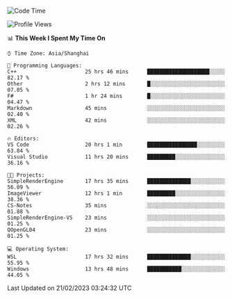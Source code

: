 <!--START_SECTION:waka-->
![Code Time](http://img.shields.io/badge/Code%20Time-673%20hrs%2033%20mins-blue)

![Profile Views](http://img.shields.io/badge/Profile%20Views-1-blue)

📊 **This Week I Spent My Time On** 

```text
⌚︎ Time Zone: Asia/Shanghai

💬 Programming Languages: 
C++                      25 hrs 46 mins      ████████████████████░░░░░   82.17 % 
Other                    2 hrs 12 mins       █░░░░░░░░░░░░░░░░░░░░░░░░   07.05 % 
F#                       1 hr 24 mins        █░░░░░░░░░░░░░░░░░░░░░░░░   04.47 % 
Markdown                 45 mins             ░░░░░░░░░░░░░░░░░░░░░░░░░   02.40 % 
XML                      42 mins             ░░░░░░░░░░░░░░░░░░░░░░░░░   02.26 % 

🔥 Editors: 
VS Code                  20 hrs 1 min        ████████████████░░░░░░░░░   63.84 % 
Visual Studio            11 hrs 20 mins      █████████░░░░░░░░░░░░░░░░   36.16 % 

🐱‍💻 Projects: 
SimpleRenderEngine       17 hrs 35 mins      ██████████████░░░░░░░░░░░   56.09 % 
ImageViewer              12 hrs 1 min        █████████░░░░░░░░░░░░░░░░   38.36 % 
CS-Notes                 35 mins             ░░░░░░░░░░░░░░░░░░░░░░░░░   01.88 % 
SimpleRenderEngine-VS    23 mins             ░░░░░░░░░░░░░░░░░░░░░░░░░   01.25 % 
QOpenGL04                23 mins             ░░░░░░░░░░░░░░░░░░░░░░░░░   01.25 % 

💻 Operating System: 
WSL                      17 hrs 32 mins      ██████████████░░░░░░░░░░░   55.95 % 
Windows                  13 hrs 48 mins      ███████████░░░░░░░░░░░░░░   44.05 % 

```


 Last Updated on 21/02/2023 03:24:32 UTC
<!--END_SECTION:waka-->